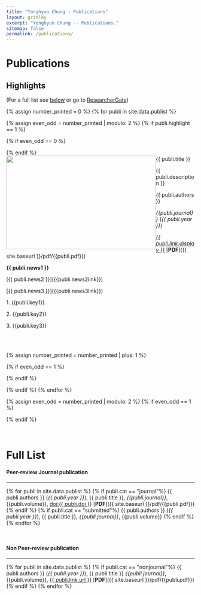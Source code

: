 ```yaml
---
title: "Yonghyun Chung - Publications"
layout: gridlay
excerpt: "Yonghyun Chung -- Publications."
sitemap: false
permalink: /publications/
---
```



# Publications

## Highlights

(For a full list see [below](#full-list) or go to [ResearcherGate](https://www.researchgate.net/profile/Yonghyun-Chung-2))

{% assign number_printed = 0 %}
{% for publi in site.data.publist %}

{% assign even_odd = number_printed | modulo: 2 %}
{% if publi.highlight == 1 %}

{% if even_odd == 0 %}
<div class="row">
{% endif %}

<div class="col-sm-15 clearfix">
 <div class="well">
  <pubtit>{{ publi.title }}</pubtit>
  <img src="{{ site.url }}{{ site.baseurl }}/images/pubpic/{{ publi.image }}" class="img-responsive" style="width: 400px; height: 250px; float: left; border: 20px" />
  <p></p>
  <p>{{ publi.description }}</p>
  <p>{{ publi.authors }}</p>
  <em>{{publi.journal}}</em> (<em>{{ publi.year }}</em>) 
  <p><em><a href="{{ publi.link.url }}">{{ publi.link.display }}</a></em> [<strong>PDF</strong>]({{ site.baseurl }}/pdf/{{publi.pdf}}) </p>
  <p> </p>
  <p class="text-danger"><strong> {{ publi.news1 }}</strong></p>
  <p> [{{ publi.news2 }}]({{publi.news2link}})</p>
  <p> [{{ publi.news3 }}]({{publi.news3link}})</p>
  <p> 1. {{publi.key1}}</p>
  <p> 2. {{publi.key2}}</p>
  <p> 3. {{publi.key3}}</p>
  <p> <br><br></p>

 </div>
</div>

{% assign number_printed = number_printed | plus: 1 %}

{% if even_odd == 1 %}
</div>
{% endif %}

{% endif %}
{% endfor %}

{% assign even_odd = number_printed | modulo: 2 %}
{% if even_odd == 1 %}
</div>
{% endif %}

<p> &nbsp; </p>


# Full List

#### Peer-review Journal publication
------------------
{% for publi in site.data.publist %}
{% if publi.cat == "journal"%}
  {{ publi.authors }} (<em>{{ publi.year }}</em>), {{ publi.title }}, <em>{{publi.journal}}</em>, {{publi.volume}}, <a href="https://doi.org/{{ publi.doi }}">doi:{{ publi.doi }}</a>  [<strong>PDF</strong>]({{ site.baseurl }}/pdf/{{publi.pdf}})
{% endif %}
{% if publi.cat == "submitted"%}
  {{ publi.authors }} (<em>{{ publi.year }}</em>), {{ publi.title }}, <em>{{publi.journal}}</em>, {{publi.volume}}
{% endif %}
{% endfor %}

<br>

#### Non Peer-review publication
------------------
{% for publi in site.data.publist %}
{% if publi.cat == "nonjournal"%}
  {{ publi.authors }} (<em>{{ publi.year }}</em>), {{ publi.title }} <em>{{publi.journal}}</em>, {{publi.volume}}, <a href="{{publi.link.url}}">{{ publi.link.url }}</a> [<strong>PDF</strong>]({{ site.baseurl }}/pdf/{{publi.pdf}}) 
{% endif %}
{% endfor %}

